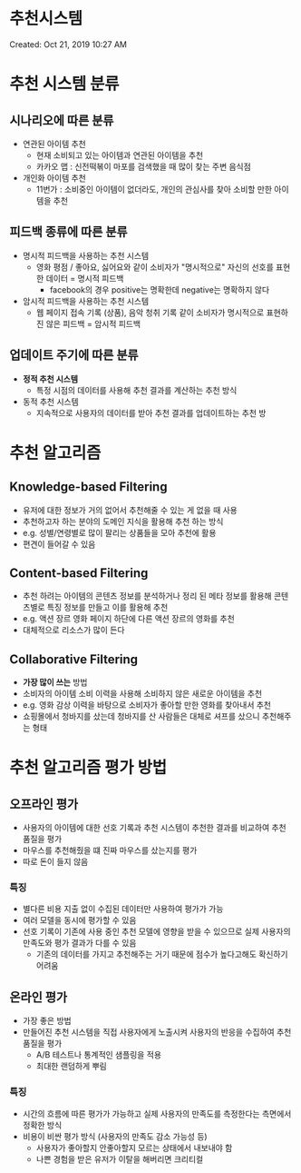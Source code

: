# 추천시스템

Created: Oct 21, 2019 10:27 AM

# 추천 시스템 분류

## 시나리오에 따른 분류

- 연관된 아이템 추천
    - 현재 소비되고 있는 아이템과 연관된 아이템을 추천
    - 카카오 맵 : 신전떡볶이 마포를 검색했을 때 많이 찾는 주변 음식점
- 개인화 아이템 추천
    - 11번가 : 소비중인 아이템이 없더라도, 개인의 관심사를 찾아 소비할 만한 아이템을 추천

## 피드백 종류에 따른 분류

- 명시적 피드백을 사용하는 추천 시스템
    - 영화 평점 / 좋아요, 싫어요와 같이 소비자가 "명시적으로" 자신의 선호를 표현한 데이터 = 명시적 피드백
        - facebook의 경우 positive는 명확한데 negative는 명확하지 않다
- 암시적 피드백을 사용하는 추천 시스템
    - 웹 페이지 접속 기록 (상품), 음악 청취 기록 같이 소비자가 명시적으로 표현하진 않은 피드백 = 암시적 피드백

## 업데이트 주기에 따른 분류

- **정적 추천 시스템**
    - 특정 시점의 데이터를 사용해 추천 결과를 계산하는 추천 방식
- 동적 추천 시스템
    - 지속적으로 사용자의 데이터를 받아 추천 결과를 업데이트하는 추천 방

# 추천 알고리즘

## Knowledge-based Filtering

- 유저에 대한 정보가 거의 없어서 추천해줄 수 있는 게 없을 때 사용
- 추천하고자 하는 분야의 도메인 지식을 활용해 추천 하는 방식
- e.g. 성별/연령별로 많이 팔리는 상품들을 모아 추천에 활용
- 편견이 들어갈 수 있음

## Content-based Filtering

- 추천 하려는 아이템의 콘텐츠 정보를 분석하거나 정리 된 메타 정보를 활용해 콘텐츠별로 특징 정보를 만들고 이를 활용해 추천
- e.g. 액션 장르 영화 페이지 하단에 다른 액션 장르의 영화를 추천
- 대체적으로 리소스가 많이 든다

## Collaborative Filtering

- **가장 많이 쓰는** 방법
- 소비자의 아이템 소비 이력을 사용해 소비하지 않은 새로운 아이템을 추천
- e.g. 영화 감상 이력을 바탕으로 소비자가 좋아할 만한 영화를 찾아내서 추천
- 쇼핑몰에서 청바지를 샀는데 청바지를 산 사람들은 대체로 셔프를 샀으니 추천해주는 형태

# 추천 알고리즘 평가 방법

## 오프라인 평가

- 사용자의 아이템에 대한 선호 기록과 추천 시스템이 추천한 결과를 비교하여 추천 품질을 평가
- 마우스를 추천해줬을 떄 진짜 마우스를 샀는지를 평가
- 따로 돈이 들지 않음

### 특징

- 별다른 비용 지출 없이 수집된 데이터만 사용하여 평가가 가능
- 여러 모델을 동시에 평가할 수 있음
- 선호 기록이 기존에 사용 중인 추천 모델에 영향을 받을 수 있으므로 실제 사용자의 만족도와 평가 결과가 다를 수 있음
    - 기존의 데이터를 가지고 추천해주는 거기 때문에 점수가 높다고해도 확신하기 어려움

## 온라인 평가

- 가장 좋은 방법
- 만들어진 추천 시스템을 직접 사용자에게 노출시켜 사용자의 반응을 수집하여 추천 품질을 평가
    - A/B 테스트나 통계적인 샘플링을 적용
    - 최대한 랜덤하게 뿌림

### 특징

- 시간의 흐름에 따른 평가가 가능하고 실제 사용자의 만족도를 측정한다는 측면에서 정확한 방식
- 비용이 비싼 평가 방식 (사용자의 만족도 감소 가능성 등)
    - 사용자가 좋아할지 안좋아할지 모르는 상태에서 내보내야 함
    - 나쁜 경험을 받은 유저가 이탈을 해버리면 크리티컬